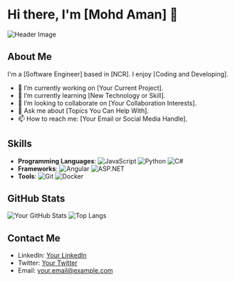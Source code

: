 # Hi there, I'm [Mohd Aman] 👋

![Header Image](URL_to_your_image)

## About Me

I'm a [Software Engineer] based in [NCR]. I enjoy [Coding and Developing].

- 🔭 I’m currently working on [Your Current Project].
- 🌱 I’m currently learning [New Technology or Skill].
- 👯 I’m looking to collaborate on [Your Collaboration Interests].
- 💬 Ask me about [Topics You Can Help With].
- 📫 How to reach me: [Your Email or Social Media Handle].

## Skills

- **Programming Languages**: ![JavaScript](https://img.shields.io/badge/JavaScript-F7DF1E?style=flat&logo=javascript&logoColor=black) ![Python](https://img.shields.io/badge/Python-3776AB?style=flat&logo=python&logoColor=white) ![C#](https://img.shields.io/badge/C%23-239120?style=flat&logo=csharp&logoColor=white)
- **Frameworks**: ![Angular](https://img.shields.io/badge/Angular-DD0031?style=flat&logo=angular&logoColor=white) ![ASP.NET](https://img.shields.io/badge/ASP.NET-5C2D91?style=flat&logo=dotnet&logoColor=white)
- **Tools**: ![Git](https://img.shields.io/badge/Git-F05032?style=flat&logo=git&logoColor=white) ![Docker](https://img.shields.io/badge/Docker-2496ED?style=flat&logo=docker&logoColor=white)

## GitHub Stats

![Your GitHub Stats](https://github-readme-stats.vercel.app/api?username=yourusername&show_icons=true&theme=radical)
![Top Langs](https://github-readme-stats.vercel.app/api/top-langs/?username=yourusername&layout=compact&theme=radical)

## Contact Me

- LinkedIn: [Your LinkedIn](https://www.linkedin.com/in/mrzero0/)
- Twitter: [Your Twitter](https://twitter.com/yourusername)
- Email: [your.email@example.com](mailto:your.email@example.com)

